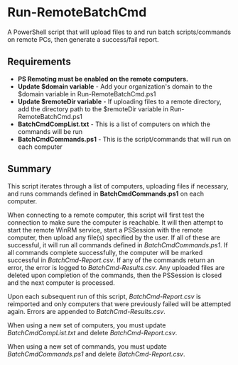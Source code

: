 # Run-RemoteBatchCmd
A PowerShell script that will upload files to and run batch scripts/commands on remote PCs, then generate a success/fail report.

## Requirements
* **PS Remoting must be enabled on the remote computers.**
* **Update $domain variable** - Add your organization's domain to the $domain variable in Run-RemoteBatchCmd.ps1
* **Update $remoteDir variable** - If uploading files to a remote directory, add the directory path to the $remoteDir variable in Run-RemoteBatchCmd.ps1
* **BatchCmdCompList.txt** - This is a list of computers on which the commands will be run
* **BatchCmdCommands.ps1** - This is the script/commands that will run on each computer
 
## Summary
This script iterates through a list of computers, uploading files if necessary, and runs commands defined in **BatchCmdCommands.ps1** on each computer.

When connecting to a remote computer, this script will first test the connection to make sure the computer is reachable. It will then attempt to start the remote WinRM service, start a PSSession with the remote computer, then upload any file(s) specified by the user. If all of these are successful, it will run all commands defined in *BatchCmdCommands.ps1*. If all commands complete successfully, the computer will be marked successful in *BatchCmd-Report.csv*. If any of the commands return an error, the error is logged to *BatchCmd-Results.csv*. Any uploaded files are deleted upon completion of the commands, then the PSSession is closed and the next computer is processed.

Upon each subsequent run of this script, *BatchCmd-Report.csv* is reimported and only computers that were previously failed will be attempted again. Errors are appended to *BatchCmd-Results.csv*.

When using a new set of computers, you must update *BatchCmdCompList.txt* and delete *BatchCmd-Report.csv*.

When using a new set of commands, you must update *BatchCmdCommands.ps1* and delete *BatchCmd-Report.csv*.
